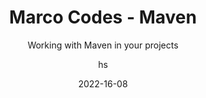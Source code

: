---
date: 2022-16-08
title: Marco Codes - Maven
technologies: [maven]
topics: [build]
author: hs
subtitle: Working with Maven in your projects
thumbnail: ./thumbnail.png
tutorialItems:
  - /tutorials/hello-world/introduction/
  - /tutorials/hello-world/installing-maven/
  - /tutorials/hello-world/maven-wrapper/
  - /tutorials/hello-world/pom-xml/
  - /tutorials/hello-world/intellij-and-maven/
  - /tutorials/hello-world/maven-commands/
  - /tutorials/hello-world/maven-repositories/
  - /tutorials/hello-world/multi-module-projects/
---